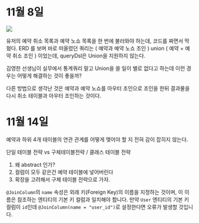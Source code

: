 # 11월 8일

![](https://i.imgur.com/ttjlaIR.png)

유저의 예약 취소 목록과 예약 노쇼 목록을 한 번에 불러와야 하는데, 코드를 짜면서 막혔다. 
ERD 를 보며 바로 떠올렸던 쿼리는 ( 예약과 예약 노쇼 조인 ) union ( 예약 + 예약 취소 조인 ) 이었는데, queryDsl은 Union을 지원하지 않는다. 

김영한 선생님이 실무에서 통계쿼리 말고 Union을 쓸 일이 별로 없다고 하는데 이런 경우는 어떻게 해결하는 것이 좋을까? 

다른 방법으로 생각난 것은 예약과 예약 노쇼를 아우터 조인으로 조인을 한뒤 결과물을 다시 취소 테이블과 아우터 조인하는 것이다. 
# 11월 14일 

예약과 하위 4개 테이블의 연관 관계를 어떻게 맺어야 할 지 전혀 감이 잡히지 않는다. 

단일 테이블 전략 vs 구체테이블전략 / 클래스 테이블 전략 

1. 왜 abstract 인가?
2. 컬럼이 모두 같은건 예약 테이블에 넣어버린다 
3. 확장을 고려해서 구체 테이블 전략으로 가자. 



`@JoinColumn`의 `name` 속성은 외래 키(Foreign Key)의 이름을 지정하는 것이며, 이 이름은 참조하는 엔티티의 기본 키 컬럼과 일치해야 합니다. 만약 `User` 엔티티의 기본 키 컬럼이 `id`인데 `@JoinColumn(name = "user_id")`로 설정한다면 오류가 발생할 것입니다.